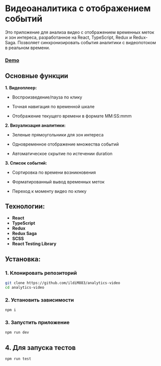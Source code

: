 # Видеоаналитика с отображением событий

Это приложение для анализа видео с отображением временных меток и зон интереса, разработанное на React, TypeScript, Redux и Redux-Saga. Позволяет синхронизировать события аналитики с видеопотоком в реальном времени.

### [Demo](https://analytics-video.vercel.app/)

## Основные функции

**1. Видеоплеер:**

- Воспроизведение/пауза по клику

- Точная навигация по временной шкале

- Отображение текущего времени в формате MM:SS:mmm

**2. Визуализация аналитики:**

- Зеленые прямоугольники для зон интереса

- Одновременное отображение множества событий

- Автоматическое скрытие по истечении duration

**3. Список событий:**

- Сортировка по времени возникновения

- Форматированный вывод временных меток

- Переход к моменту видео по клику

## Технологии:

- **React**
- **TypeScript**
- **Redux**
- **Redux Saga**
- **SCSS**
- **React Testing Library**

## Установка:

### 1. Клонировать репозиторий

```bash
git clone https://github.com/ildiM883/analytics-video
cd analytics-video
```

### 2. Установить зависимости

```bash
npm i
```

### 3. Запустить приложение

```bash
npm run dev
```

## 4. Для запуска тестов

```bash
npm run test
```
